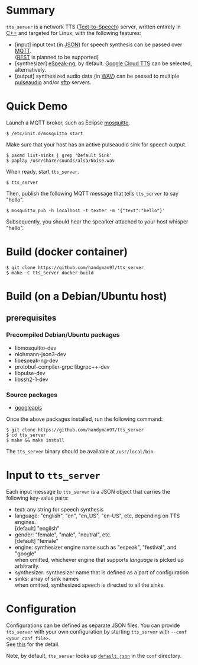 # Summary

`tts_server` is a network TTS ([Text-to-Speech](https://en.wikipedia.org/wiki/Speech_synthesis)) server,
written entirely in [C++](https://en.cppreference.com/w/cpp/11) and targeted for Linux,
with the following features:

- [input] input text (in [JSON](https://www.json.org)) for speech synthesis can be passed over [MQTT](https://mqtt.org/).  
  ([REST](https://en.wikipedia.org/wiki/Representational_state_transfer) is planned to be supported)
- [synthesizer] [eSpeak-ng](https://github.com/espeak-ng/espeak-ng), by default.
  [Google Cloud TTS](https://cloud.google.com/text-to-speech/docs/apis) can be selected, alternatively.
- [output] synthesized audio data (in [WAV](http://tools.ietf.org/html/rfc2361)) can be passed
  to multiple [pulseaudio](https://www.freedesktop.org/wiki/Software/PulseAudio/) and/or [sftp](https://en.wikipedia.org/wiki/SSH2) servers.

# Quick Demo

Launch a MQTT broker, such as Eclipse [mosquitto](https://mosquitto.org).

```
$ /etc/init.d/mosquitto start  
```

Make sure that your host has an active pulseaudio sink for speech output.

```
$ pacmd list-sinks | grep 'Default Sink'  
$ paplay /usr/share/sounds/alsa/Noise.wav
```

When ready, start `tts_server`.

```
$ tts_server
```

Then, publish the following MQTT message that tells `tts_server` to say "hello".

```
$ mosquitto_pub -h localhost -t texter -m '{"text":"hello"}'
```

Subsequently, you should hear the spearker attached to your host whisper "hello".


# Build (docker container)

```
$ git clone https://github.com/handyman97/tts_server  
$ make -C tts_server docker-build
```

# Build (on a Debian/Ubuntu host)

## prerequisites

### Precompiled Debian/Ubuntu packages

- libmosquitto-dev
- nlohmann-json3-dev
- libespeak-ng-dev
- protobuf-compiler-grpc libgrpc++-dev
- libpulse-dev
- libssh2-1-dev

### Source packages

- [googleapis](https://github.com/googleapis/googleapis)


Once the above packages installed, run the following command:

```
$ git clone https://github.com/handyman97/tts_server  
$ cd tts_server  
$ make && make install  
```

The `tts_server` binary should be available at `/usr/local/bin`.

# Input to `tts_server`

Each input message to `tts_server` is a JSON object that carries the following key-value pairs:

- text: any string for speech synthesis
- language: "english", "en", "en_US", "en-US", etc, depending on TTS engines.  
  [default] "english"
- gender: "female", "male", "neutral", etc.  
  [default] "female"
- engine: synthesizer engine name such as "espeak", "festival", and "google"  
  when omitted, whichever engine that supports _language_ is picked up arbitrarily.
- synthesizer: synthesizer name that is defined as a part of configuration
- sinks: array of sink names  
  when omitted, synthesized speech is directed to all the sinks.

# Configuration

Configurations can be defined as separate JSON files.
You can provide `tts_server` with your own configuration by starting `tts_server` with `--conf <your_conf_file>`.  
See [this](../conf/README.md) for the detail.

Note, by default, `tts_server` looks up [`default.json`](../conf/default.json) in the `conf` directory.
